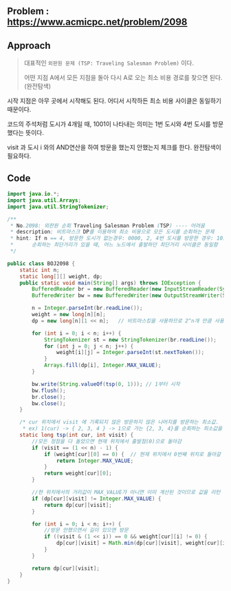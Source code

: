 ## Problem : https://www.acmicpc.net/problem/2098

## Approach

> 대표적인 `외판원 문제 (TSP: Traveling Salesman Problem)` 이다.
>
> 어떤 지점 A에서 모든 지점을 돌아 다시 A로 오는 최소 비용 경로를 찾으면 된다. (완전탐색)

시작 지점은 아무 곳에서 시작해도 된다. 어디서 시작하든 최소 비용 사이클은 동일하기 때문이다.

코드의 주석처럼 도시가 4개일 때, 1001이 나타내는 의미는 1번 도시와 4번 도시를 방문했다는 뜻이다.

visit 과 도시 i 와의 AND연산을 하여 방문을 했는지 안했는지 체크를 한다. 완전탐색이 필요하다.

## Code

```java
import java.io.*;
import java.util.Arrays;
import java.util.StringTokenizer;

/**
 * No.2098: 외판원 순회 Traveling Salesman Problem (TSP) ---- 어려움
 * description: 비트마스크 DP를 이용하여 최소 비용으로 모든 도시를 순회하는 문제
 * hint: If n == 4, 방문한 도시가 없는경우: 0000, 2, 4번 도시를 방문한 경우: 1010
 *      순회하는 최단거리가 있을 때, 어느 노드에서 출발하던 최단거리 사이클은 동일함
 */

public class BOJ2098 {
    static int n;
    static long[][] weight, dp;
    public static void main(String[] args) throws IOException {
        BufferedReader br = new BufferedReader(new InputStreamReader(System.in));
        BufferedWriter bw = new BufferedWriter(new OutputStreamWriter(System.out));

        n = Integer.parseInt(br.readLine());
        weight = new long[n][n];
        dp = new long[n][1 << n];   // 비트마스킹을 사용하므로 2^n개 만큼 사용

        for (int i = 0; i < n; i++) {
            StringTokenizer st = new StringTokenizer(br.readLine());
            for (int j = 0; j < n; j++) {
                weight[i][j] = Integer.parseInt(st.nextToken());
            }
            Arrays.fill(dp[i], Integer.MAX_VALUE);
        }

        bw.write(String.valueOf(tsp(0, 1))); // 1부터 시작
        bw.flush();
        br.close();
        bw.close();
    }

    /* cur 위치에서 visit 에 기록되지 않은 방문하지 않은 나머지를 방문하는 최소값.
     * ex) 1(cur) -> { 2, 3, 4 } -> 1으로 가는 {2, 3, 4}를 순회하는 최소값을 탐색 */
    static long tsp(int cur, int visit) {
        //모든 정점을 다 돌았으면 현재 위치에서 출발점(0)으로 돌아감
        if (visit == (1 << n) - 1) {
            if (weight[cur][0] == 0) {	// 현재 위치에서 0번째 위치로 돌아갈 수 없다면
                return Integer.MAX_VALUE;
            }
            return weight[cur][0];
        }

        //현 위치에서의 거리값이 MAX_VALUE가 아니면 이미 계산된 것이므로 값을 리턴
        if (dp[cur][visit] != Integer.MAX_VALUE) {
            return dp[cur][visit];
        }

        for (int i = 0; i < n; i++) {
            //방문 안했으면서 길이 있으면 방문
            if ((visit & (1 << i)) == 0 && weight[cur][i] != 0) {
                dp[cur][visit] = Math.min(dp[cur][visit], weight[cur][i] + tsp(i, visit | (1 << i)));
            }
        }

        return dp[cur][visit];
    }
}
```

